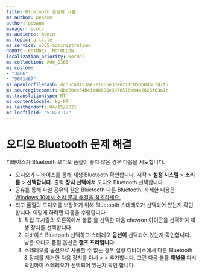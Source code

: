 ```yaml
---
title: Bluetooth 품질이 나쁨
ms.author: pebaum
author: pebaum
manager: scotv
ms.audience: Admin
ms.topic: article
ms.service: o365-administration
ROBOTS: NOINDEX, NOFOLLOW
localization_priority: Normal
ms.collection: Adm_O365
ms.custom:
- "3486"
- "9001467"
ms.openlocfilehash: dcd5cad153ae521065e3dee211c850b0db6fd7f5
ms.sourcegitcommit: 8bc60ec34bc1e40685e3976576e04a2623f63a7c
ms.translationtype: MT
ms.contentlocale: ko-KR
ms.lasthandoff: 04/15/2021
ms.locfileid: "51820112"
---
```

# <a name="fix-bluetooth-audio-quality-issue"></a>오디오 Bluetooth 문제 해결

디바이스가 Bluetooth 오디오 품질이 좋지 않은 경우 다음을 시도합니다.

- 오디오가 디바이스를 통해 재생 Bluetooth 확인합니다. 시작   >  **설정 시스템**  >  **소리를**  >  **선택합니다.** 출력 **장치 선택에서** 오디오 Bluetooth 선택합니다.
- 공유를 통해 파일 공유와 같은 Bluetooth 다른 Bluetooth. 자세한 내용은 [Windows 10에서 소리 문제 해결을 참조하세요.](https://support.microsoft.com/help/4520288/windows-10-fix-sound-problems)
- 최고 품질의 오디오를 보장하기 위해 Bluetooth 스테레오가 선택되어 있는지 확인합니다. 이렇게 하려면 다음을 수행합니다. 
    1. 작업 표시줄의 오른쪽에서 볼륨 을 선택한 다음 chevron 아이콘을 선택하여 재생 장치를 선택합니다.
    2. 디바이스 Bluetooth 선택하고 스테레오 **옵션이** 선택되어 있는지 확인합니다. 낮은 오디오 품질 옵션은 **핸즈 프리입니다.**
    3. 스테레오를 옵션으로 사용할 수 없는 경우 설정 디바이스에서 다른 Bluetooth & 장치를 제거한 다음 장치를 다시  >    >  추가합니다. 그런 다음 볼륨 **패널을** 다시 확인하여 스테레오가 선택되어 있는지 확인 합니다.

